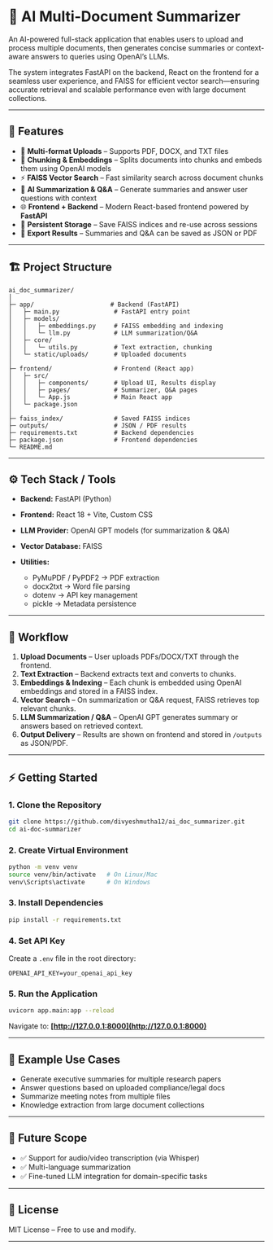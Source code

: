 # 📄 AI Multi-Document Summarizer

An AI-powered full-stack application that enables users to upload and process multiple documents, then generates concise summaries or context-aware answers to queries using OpenAI’s LLMs.

The system integrates FastAPI on the backend, React on the frontend for a seamless user experience, and FAISS for efficient vector search—ensuring accurate retrieval and scalable performance even with large document collections.

---

## 🚀 Features

* 📂 **Multi-format Uploads** – Supports PDF, DOCX, and TXT files
* 🧩 **Chunking & Embeddings** – Splits documents into chunks and embeds them using OpenAI models
* ⚡ **FAISS Vector Search** – Fast similarity search across document chunks
* 🤖 **AI Summarization & Q&A** – Generate summaries and answer user questions with context
* 🌐 **Frontend + Backend** – Modern React-based frontend powered by **FastAPI**
* 💾 **Persistent Storage** – Save FAISS indices and re-use across sessions
* 📑 **Export Results** – Summaries and Q&A can be saved as JSON or PDF

---

## 🏗️ Project Structure

```
ai_doc_summarizer/
│
├─ app/                     # Backend (FastAPI)
│   ├─ main.py               # FastAPI entry point
│   ├─ models/
│   │   ├─ embeddings.py     # FAISS embedding and indexing
│   │   └─ llm.py            # LLM summarization/Q&A
│   ├─ core/
│   │   └─ utils.py          # Text extraction, chunking
│   └─ static/uploads/       # Uploaded documents
│
├─ frontend/                 # Frontend (React app)
│   ├─ src/
│   │   ├─ components/       # Upload UI, Results display
│   │   ├─ pages/            # Summarizer, Q&A pages
│   │   └─ App.js            # Main React app
│   └─ package.json
│
├─ faiss_index/              # Saved FAISS indices
├─ outputs/                  # JSON / PDF results
├─ requirements.txt          # Backend dependencies
├─ package.json              # Frontend dependencies
└─ README.md

```

---

## ⚙️ Tech Stack / Tools

* **Backend:** FastAPI (Python)
* **Frontend:** React 18 + Vite, Custom CSS
* **LLM Provider:** OpenAI GPT models (for summarization & Q&A)
* **Vector Database:** FAISS
* **Utilities:**

  * PyMuPDF / PyPDF2 → PDF extraction
  * docx2txt → Word file parsing
  * dotenv → API key management
  * pickle → Metadata persistence

---

## 🔄 Workflow

1. **Upload Documents** – User uploads PDFs/DOCX/TXT through the frontend.
2. **Text Extraction** – Backend extracts text and converts to chunks.
3. **Embeddings & Indexing** – Each chunk is embedded using OpenAI embeddings and stored in a FAISS index.
4. **Vector Search** – On summarization or Q&A request, FAISS retrieves top relevant chunks.
5. **LLM Summarization / Q&A** – OpenAI GPT generates summary or answers based on retrieved context.
6. **Output Delivery** – Results are shown on frontend and stored in `/outputs` as JSON/PDF.

---

## ⚡ Getting Started

### 1. Clone the Repository

```bash
git clone https://github.com/divyeshmutha12/ai_doc_summarizer.git
cd ai-doc-summarizer
```

### 2. Create Virtual Environment

```bash
python -m venv venv
source venv/bin/activate   # On Linux/Mac
venv\Scripts\activate      # On Windows
```

### 3. Install Dependencies

```bash
pip install -r requirements.txt
```

### 4. Set API Key

Create a `.env` file in the root directory:

```
OPENAI_API_KEY=your_openai_api_key
```

### 5. Run the Application

```bash
uvicorn app.main:app --reload
```

Navigate to: **[http://127.0.0.1:8000](http://127.0.0.1:8000)**

---

## 📝 Example Use Cases

* Generate executive summaries for multiple research papers
* Answer questions based on uploaded compliance/legal docs
* Summarize meeting notes from multiple files
* Knowledge extraction from large document collections

---

## 🔮 Future Scope

* ✅ Support for audio/video transcription (via Whisper)
* ✅ Multi-language summarization
* ✅ Fine-tuned LLM integration for domain-specific tasks

---

## 📜 License

MIT License – Free to use and modify.

---
